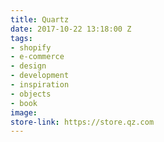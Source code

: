 ```yaml
---
title: Quartz
date: 2017-10-22 13:18:00 Z
tags:
- shopify
- e-commerce
- design
- development
- inspiration
- objects
- book
image: 
store-link: https://store.qz.com
---
```


